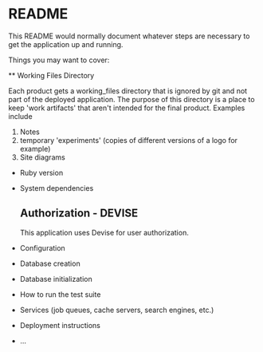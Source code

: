 # README

This README would normally document whatever steps are necessary to get the
application up and running.

Things you may want to cover:

  ** Working Files Directory

  Each product gets a working_files directory that is ignored by git and not part of the deployed application. The purpose of this directory is a place to keep 'work artifacts' that aren't intended for the final product. Examples include

  1. Notes
  2. temporary 'experiments' (copies of different versions of a logo for example)
  3. Site diagrams



* Ruby version

* System dependencies

    ## Authorization - DEVISE
     This application uses Devise for user authorization.


* Configuration

* Database creation

* Database initialization

* How to run the test suite

* Services (job queues, cache servers, search engines, etc.)

* Deployment instructions

* ...
